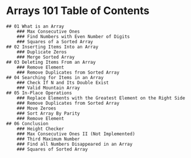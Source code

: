 # Arrays 101 Table of Contents
    ## 01 What is an Array
        ### Max Consecutive Ones
        ### Find Numbers with Even Number of Digits
        ### Squares of a Sorted Array
    ## 02 Inserting Items Into an Array
        ### Duplicate Zeros
        ### Merge Sorted Array
    ## 03 Deleting Items From an Array
        ### Remove Element
        ### Remove Duplicates from Sorted Array
    ## 04 Searching for Items in an Array
        ### Check If N and Its Double Exist
        ### Valid Mountain Array
    ## 05 In-Place Operations
        ### Replace Elements with the Greatest Element on the Right Side
        ### Remove Duplicates from Sorted Array
        ### Move Zeroes
        ### Sort Array By Parity
        ### Remove Element
    ## 06 Conclusion
        ### Height Checker
        ### Max Consecutive Ones II (Not Implemented)
        ### Third Maximum Number
        ### Find all Numbers Disappeared in an Array
        ### Squares of Sorted Array


